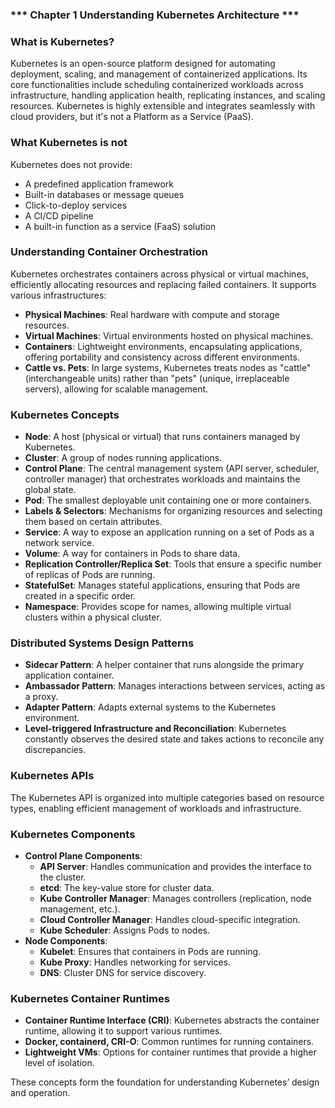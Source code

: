 ### ***  Chapter 1 Understanding Kubernetes Architecture ***

### **What is Kubernetes?**
Kubernetes is an open-source platform designed for automating deployment, scaling, and management of containerized applications. Its core functionalities include scheduling containerized workloads across infrastructure, handling application health, replicating instances, and scaling resources. Kubernetes is highly extensible and integrates seamlessly with cloud providers, but it's not a Platform as a Service (PaaS).

### **What Kubernetes is not**
Kubernetes does not provide:
- A predefined application framework
- Built-in databases or message queues
- Click-to-deploy services
- A CI/CD pipeline
- A built-in function as a service (FaaS) solution

### **Understanding Container Orchestration**
Kubernetes orchestrates containers across physical or virtual machines, efficiently allocating resources and replacing failed containers. It supports various infrastructures:

- **Physical Machines**: Real hardware with compute and storage resources.
- **Virtual Machines**: Virtual environments hosted on physical machines.
- **Containers**: Lightweight environments, encapsulating applications, offering portability and consistency across different environments.
- **Cattle vs. Pets**: In large systems, Kubernetes treats nodes as "cattle" (interchangeable units) rather than "pets" (unique, irreplaceable servers), allowing for scalable management.

### **Kubernetes Concepts**

- **Node**: A host (physical or virtual) that runs containers managed by Kubernetes.
- **Cluster**: A group of nodes running applications.
- **Control Plane**: The central management system (API server, scheduler, controller manager) that orchestrates workloads and maintains the global state.
- **Pod**: The smallest deployable unit containing one or more containers.
- **Labels & Selectors**: Mechanisms for organizing resources and selecting them based on certain attributes.
- **Service**: A way to expose an application running on a set of Pods as a network service.
- **Volume**: A way for containers in Pods to share data.
- **Replication Controller/Replica Set**: Tools that ensure a specific number of replicas of Pods are running.
- **StatefulSet**: Manages stateful applications, ensuring that Pods are created in a specific order.
- **Namespace**: Provides scope for names, allowing multiple virtual clusters within a physical cluster.

### **Distributed Systems Design Patterns**

- **Sidecar Pattern**: A helper container that runs alongside the primary application container.
- **Ambassador Pattern**: Manages interactions between services, acting as a proxy.
- **Adapter Pattern**: Adapts external systems to the Kubernetes environment.
- **Level-triggered Infrastructure and Reconciliation**: Kubernetes constantly observes the desired state and takes actions to reconcile any discrepancies.

### **Kubernetes APIs**
The Kubernetes API is organized into multiple categories based on resource types, enabling efficient management of workloads and infrastructure. 

### **Kubernetes Components**

- **Control Plane Components**:
  - **API Server**: Handles communication and provides the interface to the cluster.
  - **etcd**: The key-value store for cluster data.
  - **Kube Controller Manager**: Manages controllers (replication, node management, etc.).
  - **Cloud Controller Manager**: Handles cloud-specific integration.
  - **Kube Scheduler**: Assigns Pods to nodes.
- **Node Components**:
  - **Kubelet**: Ensures that containers in Pods are running.
  - **Kube Proxy**: Handles networking for services.
  - **DNS**: Cluster DNS for service discovery.

### **Kubernetes Container Runtimes**
- **Container Runtime Interface (CRI)**: Kubernetes abstracts the container runtime, allowing it to support various runtimes.
- **Docker, containerd, CRI-O**: Common runtimes for running containers.
- **Lightweight VMs**: Options for container runtimes that provide a higher level of isolation.

These concepts form the foundation for understanding Kubernetes’ design and operation.